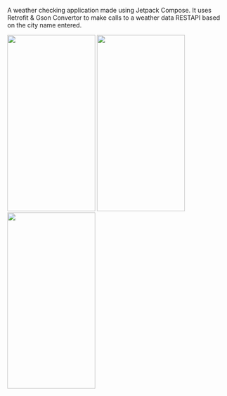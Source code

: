 A weather checking application made using Jetpack Compose. It uses Retrofit & Gson Convertor to make calls to a weather data RESTAPI based on the city name entered.

<img src="https://github.com/noobiethe13/WeatherApp/assets/120400505/990ebeef-40ce-471a-be71-4751802c1774" width="200" height="400">

<img src="https://github.com/noobiethe13/WeatherApp/assets/120400505/ab1675a7-56ba-4f0f-96e8-b79f19932998" width="200" height="400">

<img src="https://github.com/noobiethe13/WeatherApp/assets/120400505/37ca82ac-eff2-47a7-b0a0-82ba82566221" width="200" height="400">
